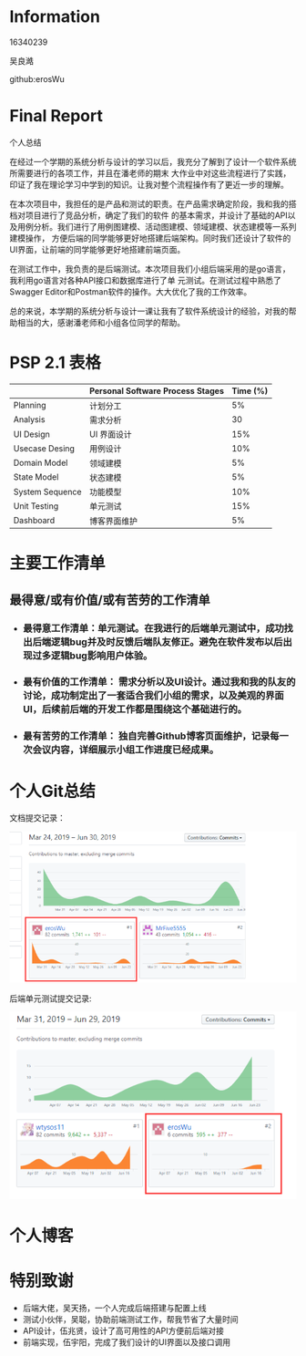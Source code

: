 # Information

16340239

吴良澔

github:erosWu

# Final Report

个人总结

在经过一个学期的系统分析与设计的学习以后，我充分了解到了设计一个软件系统所需要进行的各项工作，并且在潘老师的期末
大作业中对这些流程进行了实践，印证了我在理论学习中学到的知识。让我对整个流程操作有了更近一步的理解。

在本次项目中，我担任的是产品和测试的职责。在产品需求确定阶段，我和我的搭档对项目进行了竞品分析，确定了我们的软件
的基本需求，并设计了基础的API以及用例分析。我们进行了用例图建模、活动图建模、领域建模、状态建模等一系列建模操作，
方便后端的同学能够更好地搭建后端架构。同时我们还设计了软件的UI界面，让前端的同学能够更好地搭建前端页面。

在测试工作中，我负责的是后端测试。本次项目我们小组后端采用的是go语言，我利用go语言对各种API接口和数据库进行了单
元测试。在测试过程中熟悉了Swagger Editor和Postman软件的操作。大大优化了我的工作效率。

总的来说，本学期的系统分析与设计一课让我有了软件系统设计的经验，对我的帮助相当的大，感谢潘老师和小组各位同学的帮助。

# PSP 2.1 表格

|     | Personal Software Process Stages | Time (%) |
|-----|----------------------------------|----------|
| Planning | 计划分工 | 5%|
| Analysis | 需求分析 | 30 |
| UI Design | UI 界面设计  | 15% |
| Usecase Desing | 用例设计 | 10% |
| Domain Model | 领域建模 | 5% |
| State Model | 状态建模 | 5% |
| System Sequence | 功能模型 | 10% |
| Unit Testing | 单元测试 | 15% |
| Dashboard | 博客界面维护 | 5% |

# 主要工作清单

## 最得意/或有价值/或有苦劳的工作清单

- ### 最得意工作清单：单元测试。在我进行的后端单元测试中，成功找出后端逻辑bug并及时反馈后端队友修正。避免在软件发布以后出现过多逻辑bug影响用户体验。

- ### 最有价值的工作清单： 需求分析以及UI设计。通过我和我的队友的讨论，成功制定出了一套适合我们小组的需求，以及美观的界面UI，后续前后端的开发工作都是围绕这个基础进行的。

- ### 最有苦劳的工作清单： 独自完善Github博客页面维护，记录每一次会议内容，详细展示小组工作进度已经成果。

# 个人Git总结

文档提交记录：

![](https://github.com/milkymoney/Dashboard/blob/master/pic/wu_con.png?raw=true)

后端单元测试提交记录:

![](https://github.com/milkymoney/Dashboard/blob/master/pic/wu_con_test.png?raw=true)

# 个人博客



# 特别致谢

- 后端大佬，吴天扬，一个人完成后端搭建与配置上线
- 测试小伙伴，吴聪，协助前端测试工作，帮我节省了大量时间
- API设计，伍兆贤，设计了高可用性的API方便前后端对接
- 前端实现，伍宇阳，完成了我们设计的UI界面以及接口调用
